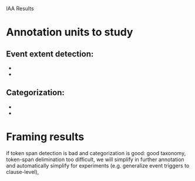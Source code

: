 IAA Results

# Annotation units to study
Event extent detection:
- 
- 
- 

Categorization:
- 
- 
- 

# Framing results

if token span detection is bad and categorization is good: good taxonomy, token-span delimination too difficult, we will simplify in further annotation and automatically simplify for experiments (e.g. generalize event triggers to clause-level),